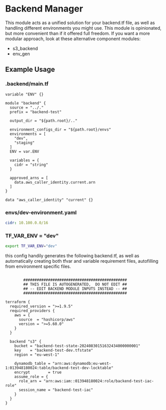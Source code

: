 # Backend Manager
This module acts as a unified solution for your backend.tf file, as well as handling different environments you might use. This module is opinionated, but more convenient than if it offered full freedom. If you want a more modular approach, look at these alternative component modules:
- s3_backend
- env_gen

## Example Usage
### .backend/main.tf
```hcl
variable "ENV" {}

module "backend" {
  source = "../."
  prefix = "backend-test"

  output_dir = "${path.root}/.."

  environment_configs_dir = "${path.root}/envs"
  environments = [
    "dev",
    "staging"
  ]
  ENV = var.ENV

  variables = {
    cidr = "string"
  }

  approved_arns = [
    data.aws_caller_identity.current.arn
  ]
}

data "aws_caller_identity" "current" {}
```
### envs/dev-environment.yaml
```yaml
cidr: 10.100.0.0/16
```

### TF_VAR_ENV = "dev"
```bash
export TF_VAR_ENV="dev"
```
this config handily generates the following backend.tf, as well as automatically creating both tfvar and variable requirement files, autofilling from environment specific files.
```hcl

        ##############################################
        ## THIS FILE IS AUTOGENERATED,  DO NOT EDIT ##
        ## -- EDIT BACKEND MODULE INPUTS INSTEAD -- ##
        ##############################################

terraform {
  required_version = ">=1.9.5"
  required_providers {
    aws = {
      source  = "hashicorp/aws"
      version = ">=5.60.0"
    }
  }        
      
  backend "s3" {
    bucket = "backend-test-state-20240830151632434000000001"
    key    = "backend-test-dev.tfstate"
    region = "eu-west-1"

    dynamodb_table = "arn:aws:dynamodb:eu-west-1:013948180024:table/backend-test-dev-locktable"
    encrypt        = true
    assume_role = {
      role_arn = "arn:aws:iam::013948180024:role/backend-test-iac-role"
      session_name = "backend-test-iac"
    }
  }
}
```
